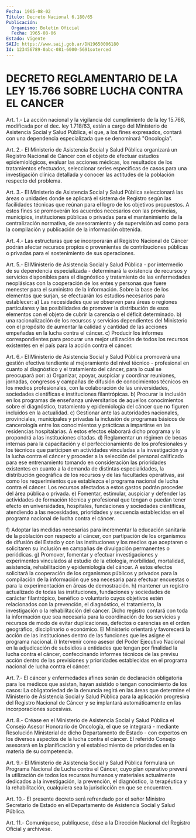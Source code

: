 ```yaml
---
Fecha: 1965-08-02
Título: Decreto Nacional 6.180/65
Publicación:
  Organismo: Boletín Oficial
  Fecha: 1965-08-06
Estado: Vigente
SAIJ: https://www.saij.gob.ar/DN19650006180
Id: 123456789-0abc-081-6000-5691soterced
---
```

# DECRETO REGLAMENTARIO DE LA LEY 15.766 SOBRE LUCHA CONTRA EL CANCER

<a id="1"></a>
Art. 1.- La acción nacional y la vigilancia del cumplimiento de la ley  15.766,  modificada por el dec. ley 1.718/63, están a cargo del Ministerio de  Asistencia Social y Salud Pública, el que, a los fines expresados, contará  con una dependencia especializada que se denominará "Oncología".

<a id="2"></a>
Art.  2.-  El  Ministerio de Asistencia Social y Salud Pública organizará  un  Registro  Nacional  de  Cáncer  con  el  objeto  de efectuar estudios  epidemiológicos,  evaluar  las acciones médicas, los resultados de los tratamientos efectuados,  seleccionar  series específicas  de casos  para una investigación clínica detallada  y conocer  las  actitudes de  la  población  respecto  del  problema.

<a id="3"></a>
Art.  3.-  El  Ministerio de Asistencia Social y Salud Pública seleccionará las áreas  o  unidades donde se aplicará el sistema de Registro según las facilidades  técnicas  que  reúnan para el logro de  los  objetivos  propuestos.  A  estos  fines se promoverán  los acuerdos  necesarios con las provincias, municipios,  instituciones públicas o  privadas  para  el  mantenimiento  de la centralización normativa,  de  asesoramiento  y de supervisión así  como  para  la compilación y publicación de la información obtenida.

<a id="4"></a>
Art.  4.-  Las  estructuras  que  se  incorporarán al Registro Nacional de Cáncer podrán afectar recursos propios  o  provenientes de contribuciones públicas o privadas para el sostenimiento  de sus operaciones.

<a id="5"></a>
Art.  5.- El Ministerio de Asistencia Social y Salud Pública - por intermedio  de  su  dependencia  especializada - determinará la existencia de recursos y servicios disponibles  para el diagnóstico y  tratamiento de las enfermedades neoplásicas con  la  cooperación de los  entes  y  personas que fuere menester para el suministro de la información.  Sobre  la base de los  elementos  que  surjan,  se  efectuarán  los estudios necesarios para establecer:  a)  Las  necesidades    que  se  observen  para  áreas  o  regiones particulares y las posibilidades  de  promover  la  distribución de esos  elementos  con el objeto de cubrir la carencia o  el  déficit determinado.  b) una racionalización  de  los  recursos  y servicios dependientes del Ministerio con el propósito de aumentar  la  calidad y cantidad de  las  acciones  empeñadas  en  la  lucha contra el cáncer.  c) Producir los informes correspondientes  para  procurar una mejor utilización de todos los recursos existentes en el  país  para  la acción contra el cáncer.

<a id="6"></a>
Art.  6.-  El  Ministerio de Asistencia Social y Salud Pública promoverá una gestión  efectiva tendiente al mejoramiento del nivel técnico - profesional en  cuanto  al  diagnóstico  y el tratamiento del cáncer, para lo cual se preocupará por:  a)  Organizar,  apoyar, auspiciar y coordinar reuniones,  jornadas, congresos y campañas  de  difusión de conocimientos técnicos en los medios profesionales, con la  colaboración  de  las  universidades, sociedades    científicas  e  instituciones  filantrópicas.    b) Procurar la inclusión en los programas de enseñanza universitarios  de  aquellos  conocimientos  sobre  el diagnóstico, tratamiento y epidemiología del cáncer que no figuren  incluidos en la actualidad.  c)    Gestionar  ante  las  autoridades  nacionales,  provinciales, municipales y  privadas  la  inclusión  de  programas  básicos  de cancerología  entre  los  conocimientos y prácticas a impartirse en las residencias hospitalarias.  A  estos  efectos  elaborará  dicho programa    y  lo  propondrá  a  las  instituciones  citadas.  d) Reglamentar  un régimen de becas internas para la capacitación y el perfeccionamiento  de  los  profesionales  y  los  técnicos  que participen  en actividades  vinculadas  a  la investigación y a la lucha  contra  el  cáncer  y proceder a la selección  del  personal calificado  para ese entrenamiento  tomando  en  consideración  las prioridades  existentes   en  cuanto  a  la  demanda  de  distintas especialidades, la distribución  geográfica  de  los  recursos y de las  facultades  operativas,  así  como  los  requerimientos    que establezca  el  programa  nacional  de  lucha contra el cáncer. Los recursos afectados a estos gastos podrán  proceder del área pública o privada.  e)  Fomentar, estimular, auspiciar y defender  las  actividades  de formación  técnica  y  profesional que tengan o puedan tener efecto en universidades, hospitales, fundaciones y sociedades científicas, atendiendo  a las necesidades, prioridades y secuencia establecidas en el programa  nacional  de  lucha  contra el cáncer.

f)  Adoptar  las medidas necesarias para incrementar  la  educación sanitaria de la  población  con respecto al cáncer, con partipación de los organismos de difusión  del Estado y con las instituciones y los medios que aceptaren o solicitaren  su inclusión en campañas de divulgación permanentes o periódicas.  g)  Promover,  fomentar y efectuar investigaciones  y  experimentos vinculados al estudio  de  la  etiología,  morbilidad,  mortalidad, asistencia,    rehabilitación  y  epidemiología  del  cáncer.  A  estos  efectos  solicitará  la  cooperación  de  los  organismos públicos y  privados  para la compilación de la información que sea necesaria para efectuar encuestas  o  para  la  experimentación en áreas de demostración.  h)  mantener  un  registro  actualizado de todas las instituciones, fundaciones y  sociedades  de carácter  filantrópico,  benéfico  o voluntario cuyos objetivos estén  relacionados  con  la prevención, el diagnóstico, el tratamiento, la investigación o la rehabilitación  del  cáncer.  Dicho  registro contará con  toda  la información  que  sea  necesaria  para  la    coordinación  de  los servicios  y recursos de modo de evitar duplicaciones,  defectos  o carencias en  el  orden  geográfico,  disciplinario o económico. El Ministerio orientará y favorecerá la acción  de  las  instituciones dentro  de las funciones que les asigne el programa nacional.  i) Intervenir  como  asesor  del  Poder  Ejecutivo  Nacional  en la adjudicación  de subsidios a entidades que tengan por finalidad  la lucha contra el  cáncer,  confeccinando  informes  técnicos  de las previsu acción dentro de las previsiones y prioridades establecidas  en  el  programa  nacional de lucha contra el cáncer.

<a id="7"></a>
Art.  7.- El cáncer y enfermedades afines serán de declaración obligatoria  para  los médicos que asistan, hayan asistido o tengan conocimiento de los casos:  La obligatoriedad de  la denuncia regirá en las áreas que determine el  Ministerio  de  Asistencia  Social  y  Salud  Pública  para  la aplicación  progresiva   del  Registro  Nacional  de  Cáncer  y  se implantará  automáticamente    en  las  incorporaciones  sucesivas.

<a id="8"></a>
Art.  8.- Créase en el Ministerio de Asistencia Social y Salud Pública  el Consejo  Asesor  Honorario  de  Oncología,  el  que  se integrará  -  mediante Resolución Ministerial de dicho Departamento de Estado - con  expertos  en  los  diversos  aspectos  de la lucha contra el cáncer.  El referido Consejo asesorará en la planificación y el establecimiento  de  prioridades  en  la materia de su competencia.

<a id="9"></a>
Art.  9.-  El  Ministerio de Asistencia Social y Salud Pública formulará un Programa  Nacional  de  Lucha  contra  el Cáncer, cuyo plan  operativo  preverá  la  utilización  de  todos  los  recursos humanos  y materiales actualmente dedicados a la investigación,  la prevención, el  diagnóstico,  la  terapéutica y la rehabilitación, cualquiera sea la jurisdicción en que se encuentren.

<a id="10"></a>
Art.  10.-  El  presente  decreto será refrendado por el señor Ministro  Secretario de Estado en  el  Departamento  de  Asistencia Social y Salud Pública.

<a id="11"></a>
Art. 11.- Comuníquese, publíquese, dése a la Dirección Nacional del Registro Oficial y archívese.